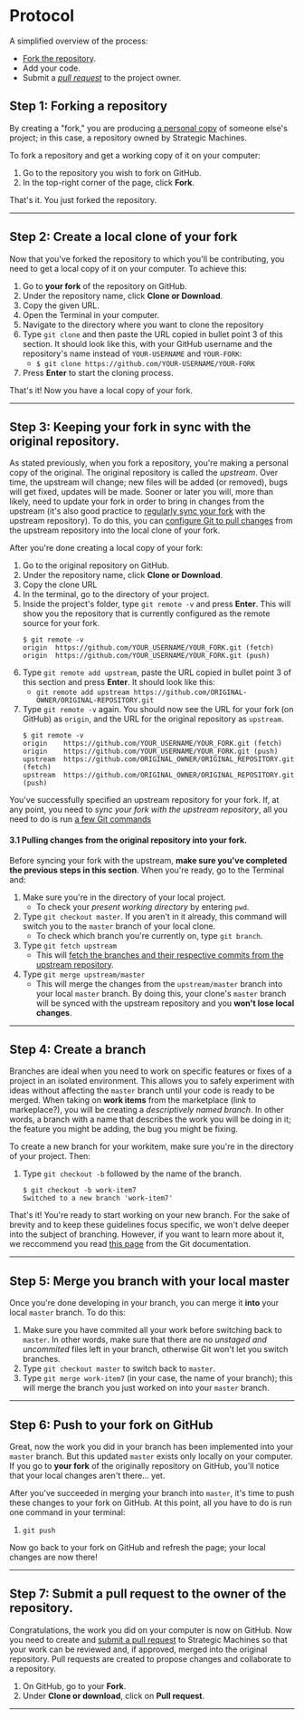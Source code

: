 # Protocol


A simplified overview of the process:
- [Fork the repository](https://help.github.com/articles/fork-a-repo/).
- Add your code.
- Submit a [_pull request_](https://help.github.com/articles/creating-a-pull-request/) to the project owner.

## Step 1: Forking a repository

By creating a "fork," you are producing [a personal copy](https://guides.github.com/activities/forking/) of someone else's project; in this case, a repository owned by Strategic Machines.

To fork a repository and get a working copy of it on your computer:
1. Go to the repository you wish to fork on GitHub.
1. In the top-right corner of the page, click __Fork__.

That's it. You just forked the repository.

---

## Step 2: Create a local clone of your fork

Now that you've forked the repository to which you'll be contributing, you need to get a local copy of it on your computer. To achieve this: 

1. Go to __your fork__ of the repository on GitHub.
1. Under the repository name, click __Clone or Download__.
1. Copy the given URL.
1. Open the Terminal in your computer.
1. Navigate to the directory where you want to clone the repository
1. Type `git clone` and then paste the URL copied in bullet point 3 of this section. It should look like this, with your GitHub username and the repository's name instead of `YOUR-USERNAME` and `YOUR-FORK`: 
    -  `$ git clone https://github.com/YOUR-USERNAME/YOUR-FORK`
1. Press __Enter__ to start the cloning process.

That's it! Now you have a local copy of your fork.

---

## Step 3: Keeping your fork in sync with the original repository.

As stated previously, when you fork a repository, you're making a personal copy of the original. The original repository is called the _upstream_. Over time, the upstream will change; new files will be added (or removed), bugs will get fixed, updates will be made. Sooner or later you will, more than likely, need to update your fork in order to bring in changes from the upstream (it's also good practice to [regularly sync your fork](https://help.github.com/articles/fork-a-repo/#keep-your-fork-synced) with the upstream repository). To do this, you can [configure Git to pull changes](https://help.github.com/articles/fork-a-repo/#step-3-configure-git-to-sync-your-fork-with-the-original-spoon-knife-repository) from the upstream repository into the local clone of your fork.

After you're done creating a local copy of your fork:

1. Go to the original repository on GitHub.
1. Under the repository name, click __Clone or Download__.
1. Copy the clone URL
1. In the terminal, go to the directory of your project.
1. Inside the project's folder, type `git remote -v` and press __Enter__. This will show you the repository that is currently configured as the remote source for your fork.
    ```
    $ git remote -v
    origin  https://github.com/YOUR_USERNAME/YOUR_FORK.git (fetch)
    origin  https://github.com/YOUR_USERNAME/YOUR_FORK.git (push)
    ```
1. Type `git remote add upstream`, paste the URL copied in bullet point 3 of this section and press __Enter__. It should look like this:
    - `git remote add upstream https://github.com/ORIGINAL-OWNER/ORIGINAL-REPOSITORY.git`
1. Type `git remote -v` again. You should now see the URL for your fork (on GitHub) as `origin`, and the URL for the original repository as `upstream`.
    ```
    $ git remote -v
    origin    https://github.com/YOUR_USERNAME/YOUR_FORK.git (fetch)
    origin    https://github.com/YOUR_USERNAME/YOUR_FORK.git (push)
    upstream  https://github.com/ORIGINAL_OWNER/ORIGINAL_REPOSITORY.git (fetch)
    upstream  https://github.com/ORIGINAL_OWNER/ORIGINAL_REPOSITORY.git (push)
    ```
You've successfully specified an upstream repository for your fork. If, at any point, you need to _sync your fork with the upstream repository_, all you need to do is run [a few Git commands](https://help.github.com/articles/syncing-a-fork/)

#### 3.1 Pulling changes from the original repository into your fork.

Before syncing your fork with the upstream, __make sure you've completed the previous steps in this section__. When you're ready, go to the Terminal and:

1. Make sure you're in the directory of your local project.
    - To check your _present working directory_ by entering `pwd`.
1. Type `git checkout master`. If you aren't in it already, this command will switch you to the `master` branch of your local clone.
    - To check which branch you're currently on, type `git branch`.
1. Type `git fetch upstream`
    - This will [fetch the branches and their respective commits from the upstream repository](https://help.github.com/articles/syncing-a-fork/). 
1. Type `git merge upstream/master`
    - This will merge the changes from the `upstream/master` branch into your local `master` branch. By doing this, your clone's `master` branch will be synced with the upstream repository and you __won't lose local changes__.

---

## Step 4: Create a branch

Branches are ideal when you need to work on specific features or fixes of a project in an isolated environment. This allows you to safely experiment with ideas without affecting the `master` branch until your code is ready to be merged. When taking on __work items__ from the marketplace (link to markeplace?), you will be creating a _descriptively named branch_. In other words, a branch with a name that describes the work you will be doing in it; the feature you might be adding, the bug you might be fixing. 

To create a new branch for your workitem, make sure you're in the directory of your project. Then: 

1. Type `git checkout -b` followed by the name of the branch.
    ```
    $ git checkout -b work-item7
    Switched to a new branch 'work-item7'
    ```
That's it! You're ready to start working on your new branch. For the sake of brevity and to keep these guidelines focus specific, we won't delve deeper into the subject of branching. However, if you want to learn more about it, we reccommend you read [this page](https://git-scm.com/book/en/v2/Git-Branching-Basic-Branching-and-Merging) from the Git documentation.

---

## Step 5: Merge you branch with your local master

Once you're done developing in your branch, you can merge it __into__ your local `master` branch. To do this:

1. Make sure you have commited all your work before switching back to `master`. In
  other words, make sure that there are no _unstaged and uncommited_ files left in your branch, otherwise Git won't let you switch branches.
1. Type `git checkout master` to switch back to `master`.
1. Type `git merge work-item7` (in your case, the name of your branch); this will merge the branch you just worked on into your `master` branch.

---

## Step 6: Push to your fork on GitHub

Great, now the work you did in your branch has been implemented into your `master` branch. But this updated `master` exists only locally on your computer. If you go to __your fork__ of the originally repository on GitHub, you'll notice that your local changes aren't there... yet.

After you've succeeded in merging your branch into `master`, it's time to push these changes to your fork on GitHub. At this point, all you have to do is run one command in your terminal:

1. `git push`

Now go back to your fork on GitHub and refresh the page; your local changes are now there!

---

## Step 7: Submit a pull request to the owner of the repository.

Congratulations, the work you did on your computer is now on GitHub. Now you need to create and [submit a pull request](https://help.github.com/articles/creating-a-pull-request/) to Strategic Machines so that your work can be reviewed and, if approved, merged into the original repository. Pull requests are created to propose changes and collaborate to a repository. 

1. On GitHub, go to your __Fork__.
1. Under __Clone or download__, click on __Pull request__.

---